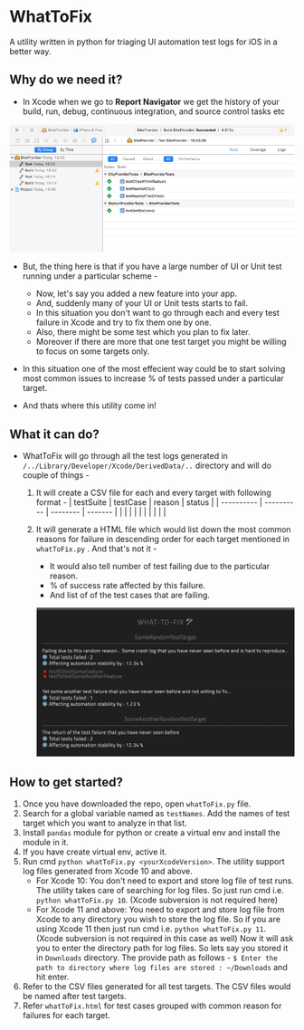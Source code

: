 # WhatToFix

A utility written in python for triaging UI automation test logs for iOS in a better way.

## Why do we need it?

* In Xcode when we go to **Report Navigator** we get the history of your build, run, debug, continuous integration, and source control tasks etc 

![report navigator](https://github.com/udighe7/whatToFix/blob/feature/images/reportNavigator.png)

* But, the thing here is that if you have a large number of UI or Unit test running under a particular scheme -
    * Now, let's say you added a new feature into your app.
    * And, suddenly many of your UI or Unit tests starts to fail.
    * In this situation you don't want to go through each and every test failure in Xcode and try to fix them one by one.
    * Also, there might be some test which you plan to fix later.
    * Moreover if there are more that one test target you might be willing to focus on some targets only.

* In this situation one of the most effecient way could be to start solving most common issues to increase % of tests passed under a particular target.

* And thats where this utility come in!

## What it can do?

* WhatToFix will go through all the test logs generated in `/../Library/Developer/Xcode/DerivedData/..` directory and will do couple of things -

    1. It will create a CSV file for each and every target with following format -
        | testSuite | testCase | reason | status |
        | ---------- | ---------- | -------- | ------- |
        |                |                |             |            |
        |                |                |             |            |
        
    2. It will generate a HTML file which would list down the most common reasons for failure in descending order for each target mentioned in `whatToFix.py` . And that's not it -
        * It would also tell number of test failing due to the particular reason.
        * % of success rate affected by this failure.
        * And list of of the test cases that are failing.
        
        ![whatToFix](https://github.com/udighe7/whatToFix/blob/feature/images/whatToFix.png)
        
## How to get started?

1. Once you have downloaded the repo, open `whatToFix.py` file.
2. Search for a global variable named as `testNames`. Add the names of test target which you want to analyze in that list.
3. Install `pandas` module for python or create a virtual env and install the module in it.
4. If you have create virtual env, active it.
5. Run cmd `python whatToFix.py <yourXcodeVersion>`.  The utility support log files generated from Xcode 10 and above.  
    * For Xcode 10:
        You don't need to export and store log file of test runs. The utility takes care of searching for log files. 
        So just run cmd i.e.  `python whatToFix.py 10`.  (Xcode subversion is not required here)
    * For Xcode 11 and above:
        You need to export and store log file from Xcode to any directory you wish to store the log file.
        So if you are using Xcode 11 then just run cmd i.e.  `python whatToFix.py 11`.   (Xcode subversion is not required in this case as well)
        Now it will ask you to enter the directory path for log files. So lets say you stored it in `Downloads` directory. The provide path as follows - 
            `$ Enter the path to directory where log files are stored : ~/Downloads` and hit enter.
6. Refer to the CSV files generated for all test targets. The CSV files would be named after test targets.
7. Refer `whatToFix.html` for test cases grouped with common reason for failures for each target.
